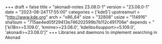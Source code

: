 +++
draft = false
title = "akonadi-notes 23.08.0-1"
version = "23.08.0-1"
date = "2023-08-24T17:55:00"
categories = ['kde5']
upstreamurl = "http://www.kde.org"
arch = "x86_64"
size = "32808"
usize = "114916"
sha1sum = "715ae4ed05f29413e746202599b7b112c491706e"
depends = "['ki18n>=5.109.0', 'kmime>=23.08.0', 'kdelibs4support>=5.109.0', 'akonadi>=23.08.0']"
+++
Libraries and daemons to implement searching in Akonad